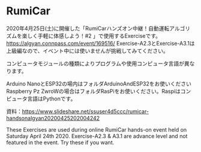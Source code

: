 # RumiCar
2020年4月25日(土)に開催した「RumiCarハンズオン中継！自動運転アルゴリズムを楽しく手軽に体感しよう！#2 」で使用するExerciseです。
https://algyan.connpass.com/event/169516/
Exercise-A2.3とExercise-A3.1は上級編なので、イベント中には使いませんが挑戦してみてください。

コンピュータモジュールの種類によりプログラムや使用コンピュータ言語が異なります。

Arduino NanoとESP32の場内はフォルダArduinoAndESP32をお使いください
Raspberry Pz ZwroWの場合はフォルダRasPiをお使いください。Raspiはコンピュータ言語はPythonです。

資料：https://www.slideshare.net/ssuser4d5ccc/rumicar-handsonalgyan20200425202004242


These Exercises are used during online RumiCar hands-on event held on Saturday April 24th 2020.
Exercise-A2.3 & A3.1 are advance level and not featured in the event. Try these if you want.
